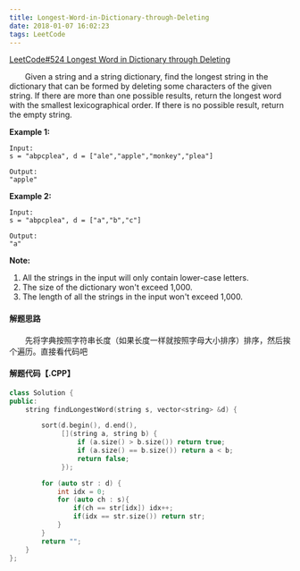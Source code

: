 ```yaml
---
title: Longest-Word-in-Dictionary-through-Deleting
date: 2018-01-07 16:02:23
tags: LeetCode
---
```


[LeetCode#524 Longest Word in Dictionary through Deleting](https://leetcode.com/problems/longest-word-in-dictionary-through-deleting/description/)

&emsp;&emsp;Given a string and a string dictionary, find the longest string in the dictionary that can be formed by deleting some characters of the given string. If there are more than one possible results, return the longest word with the smallest lexicographical order. If there is no possible result, return the empty string.

<!--more-->

**Example 1:**

```
Input:
s = "abpcplea", d = ["ale","apple","monkey","plea"]

Output: 
"apple"

```

**Example 2:**

```
Input:
s = "abpcplea", d = ["a","b","c"]

Output: 
"a"

```

**Note:**

1. All the strings in the input will only contain lower-case letters.
2. The size of the dictionary won't exceed 1,000.
3. The length of all the strings in the input won't exceed 1,000.

#### 解题思路

&emsp;&emsp;先将字典按照字符串长度（如果长度一样就按照字母大小排序）排序，然后挨个遍历。直接看代码吧

#### 解题代码【.CPP】

```c++
class Solution {
public:
    string findLongestWord(string s, vector<string> &d) {

        sort(d.begin(), d.end(),
             [](string a, string b) {
                 if (a.size() > b.size()) return true;
                 if (a.size() == b.size()) return a < b;
                 return false;
             });

        for (auto str : d) {
            int idx = 0;
            for (auto ch : s){
                if(ch == str[idx]) idx++;
                if(idx == str.size()) return str;
            }
        }
        return "";
    }
};
```